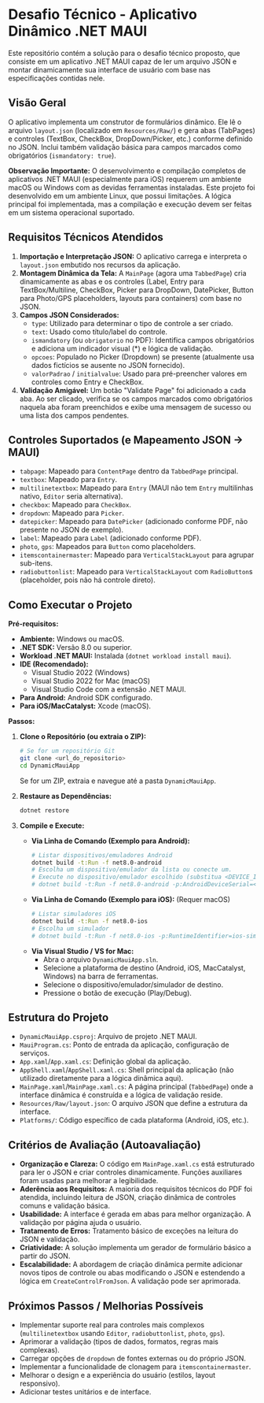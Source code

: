 # Desafio Técnico - Aplicativo Dinâmico .NET MAUI

Este repositório contém a solução para o desafio técnico proposto, que consiste em um aplicativo .NET MAUI capaz de ler um arquivo JSON e montar dinamicamente sua interface de usuário com base nas especificações contidas nele.

## Visão Geral

O aplicativo implementa um construtor de formulários dinâmico. Ele lê o arquivo `layout.json` (localizado em `Resources/Raw/`) e gera abas (TabPages) e controles (TextBox, CheckBox, DropDown/Picker, etc.) conforme definido no JSON. Inclui também validação básica para campos marcados como obrigatórios (`ismandatory: true`).

**Observação Importante:** O desenvolvimento e compilação completos de aplicativos .NET MAUI (especialmente para iOS) requerem um ambiente macOS ou Windows com as devidas ferramentas instaladas. Este projeto foi desenvolvido em um ambiente Linux, que possui limitações. A lógica principal foi implementada, mas a compilação e execução devem ser feitas em um sistema operacional suportado.

## Requisitos Técnicos Atendidos

1.  **Importação e Interpretação JSON:** O aplicativo carrega e interpreta o `layout.json` embutido nos recursos da aplicação.
2.  **Montagem Dinâmica da Tela:** A `MainPage` (agora uma `TabbedPage`) cria dinamicamente as abas e os controles (Label, Entry para TextBox/Multiline, CheckBox, Picker para DropDown, DatePicker, Button para Photo/GPS placeholders, layouts para containers) com base no JSON.
3.  **Campos JSON Considerados:**
    *   `type`: Utilizado para determinar o tipo de controle a ser criado.
    *   `text`: Usado como título/label do controle.
    *   `ismandatory` (ou `obrigatorio` no PDF): Identifica campos obrigatórios e adiciona um indicador visual (*) e lógica de validação.
    *   `opcoes`: Populado no Picker (Dropdown) se presente (atualmente usa dados fictícios se ausente no JSON fornecido).
    *   `valorPadrao` / `initialvalue`: Usado para pré-preencher valores em controles como Entry e CheckBox.
4.  **Validação Amigável:** Um botão "Validate Page" foi adicionado a cada aba. Ao ser clicado, verifica se os campos marcados como obrigatórios naquela aba foram preenchidos e exibe uma mensagem de sucesso ou uma lista dos campos pendentes.

## Controles Suportados (e Mapeamento JSON -> MAUI)

*   `tabpage`: Mapeado para `ContentPage` dentro da `TabbedPage` principal.
*   `textbox`: Mapeado para `Entry`.
*   `multilinetextbox`: Mapeado para `Entry` (MAUI não tem `Entry` multilinhas nativo, `Editor` seria alternativa).
*   `checkbox`: Mapeado para `CheckBox`.
*   `dropdown`: Mapeado para `Picker`.
*   `datepicker`: Mapeado para `DatePicker` (adicionado conforme PDF, não presente no JSON de exemplo).
*   `label`: Mapeado para `Label` (adicionado conforme PDF).
*   `photo`, `gps`: Mapeados para `Button` como placeholders.
*   `itemscontainermaster`: Mapeado para `VerticalStackLayout` para agrupar sub-itens.
*   `radiobuttonlist`: Mapeado para `VerticalStackLayout` com `RadioButton`s (placeholder, pois não há controle direto).

## Como Executar o Projeto

**Pré-requisitos:**

*   **Ambiente:** Windows ou macOS.
*   **.NET SDK:** Versão 8.0 ou superior.
*   **Workload .NET MAUI:** Instalada (`dotnet workload install maui`).
*   **IDE (Recomendado):**
    *   Visual Studio 2022 (Windows)
    *   Visual Studio 2022 for Mac (macOS)
    *   Visual Studio Code com a extensão .NET MAUI.
*   **Para Android:** Android SDK configurado.
*   **Para iOS/MacCatalyst:** Xcode (macOS).

**Passos:**

1.  **Clone o Repositório (ou extraia o ZIP):**
    ```bash
    # Se for um repositório Git
    git clone <url_do_repositorio>
    cd DynamicMauiApp
    ```
    Se for um ZIP, extraia e navegue até a pasta `DynamicMauiApp`.

2.  **Restaure as Dependências:**
    ```bash
    dotnet restore
    ```

3.  **Compile e Execute:**

    *   **Via Linha de Comando (Exemplo para Android):**
        ```bash
        # Listar dispositivos/emuladores Android
        dotnet build -t:Run -f net8.0-android
        # Escolha um dispositivo/emulador da lista ou conecte um.
        # Execute no dispositivo/emulador escolhido (substitua <DEVICE_ID> se necessário)
        # dotnet build -t:Run -f net8.0-android -p:AndroidDeviceSerial=<DEVICE_ID>
        ```
    *   **Via Linha de Comando (Exemplo para iOS):** (Requer macOS)
        ```bash
        # Listar simuladores iOS
        dotnet build -t:Run -f net8.0-ios
        # Escolha um simulador
        # dotnet build -t:Run -f net8.0-ios -p:RuntimeIdentifier=ios-simulator
        ```
    *   **Via Visual Studio / VS for Mac:**
        *   Abra o arquivo `DynamicMauiApp.sln`.
        *   Selecione a plataforma de destino (Android, iOS, MacCatalyst, Windows) na barra de ferramentas.
        *   Selecione o dispositivo/emulador/simulador de destino.
        *   Pressione o botão de execução (Play/Debug).

## Estrutura do Projeto

*   `DynamicMauiApp.csproj`: Arquivo de projeto .NET MAUI.
*   `MauiProgram.cs`: Ponto de entrada da aplicação, configuração de serviços.
*   `App.xaml`/`App.xaml.cs`: Definição global da aplicação.
*   `AppShell.xaml`/`AppShell.xaml.cs`: Shell principal da aplicação (não utilizado diretamente para a lógica dinâmica aqui).
*   `MainPage.xaml`/`MainPage.xaml.cs`: A página principal (`TabbedPage`) onde a interface dinâmica é construída e a lógica de validação reside.
*   `Resources/Raw/layout.json`: O arquivo JSON que define a estrutura da interface.
*   `Platforms/`: Código específico de cada plataforma (Android, iOS, etc.).

## Critérios de Avaliação (Autoavaliação)

*   **Organização e Clareza:** O código em `MainPage.xaml.cs` está estruturado para ler o JSON e criar controles dinamicamente. Funções auxiliares foram usadas para melhorar a legibilidade.
*   **Aderência aos Requisitos:** A maioria dos requisitos técnicos do PDF foi atendida, incluindo leitura de JSON, criação dinâmica de controles comuns e validação básica.
*   **Usabilidade:** A interface é gerada em abas para melhor organização. A validação por página ajuda o usuário.
*   **Tratamento de Erros:** Tratamento básico de exceções na leitura do JSON e validação.
*   **Criatividade:** A solução implementa um gerador de formulário básico a partir do JSON.
*   **Escalabilidade:** A abordagem de criação dinâmica permite adicionar novos tipos de controle ou abas modificando o JSON e estendendo a lógica em `CreateControlFromJson`. A validação pode ser aprimorada.

## Próximos Passos / Melhorias Possíveis

*   Implementar suporte real para controles mais complexos (`multilinetextbox` usando `Editor`, `radiobuttonlist`, `photo`, `gps`).
*   Aprimorar a validação (tipos de dados, formatos, regras mais complexas).
*   Carregar opções de `dropdown` de fontes externas ou do próprio JSON.
*   Implementar a funcionalidade de clonagem para `itemscontainermaster`.
*   Melhorar o design e a experiência do usuário (estilos, layout responsivo).
*   Adicionar testes unitários e de interface.

